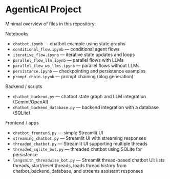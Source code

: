 <!-- ...existing code... -->
# AgenticAI Project

Minimal overview of files in this repository:

Notebooks
- `chatbot.ipynb` — chatbot example using state graphs
- `conditional_flow.ipynb` — conditional agent flows
- `iterative_flow.ipynb` — iterative state updates and loops
- `parallel_flow_llm.ipynb` — parallel flows with LLMs
- `parallel_flow_wo_llms.ipynb` — parallel flows without LLMs
- `persistance.ipynb` — checkpointing and persistence examples
- `prompt_chain.ipynb` — prompt chaining (blog generation)

Backend / scripts
- `chatbot_backend.py` — chatbot state graph and LLM integration (Gemini/OpenAI)
- `chatbot_backend_database.py` — backend integration with a database (SQLite)

Frontend / apps
- `chatbot_frontend.py` — simple Streamlit UI
- `streaming_chatbot.py` — Streamlit UI with streaming responses
- `threaded_chatbot.py` — Streamlit UI supporting multiple threads
- `threaded_sqlite_bot.py` — threaded chatbot using SQLite for persistence
- `langsmith_threadwise_bot.py` — Streamlit thread-based chatbot UI: lists threads, start/reset threads, loads thread history from chatbot_backend_database, and streams assistant responses
